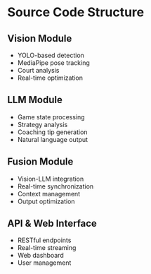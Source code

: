 # Source Code Structure

## Vision Module
- YOLO-based detection
- MediaPipe pose tracking
- Court analysis
- Real-time optimization

## LLM Module
- Game state processing
- Strategy analysis
- Coaching tip generation
- Natural language output

## Fusion Module
- Vision-LLM integration
- Real-time synchronization
- Context management
- Output optimization

## API & Web Interface
- RESTful endpoints
- Real-time streaming
- Web dashboard
- User management
